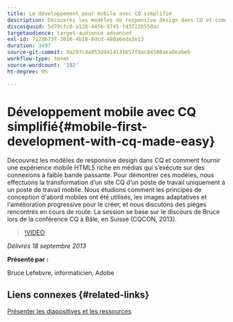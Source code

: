 ```yaml
---
title: Le développement pour mobile avec CQ simplifié
description: Découvrez les modèles de responsive design dans CQ et comment fournir une expérience mobile HTML5 riche en médias qui s’exécute sur des connexions à faible bande passante. Pour démontrer ces modèles, nous effectuons la transformation d’un site CQ d’un poste de travail uniquement à un poste de travail mobile. Nous étudions comment les principes de conception d'abord mobiles ont été utilisés, les images adaptatives et l'amélioration progressive pour le créer, et nous discutons des pièges rencontrés en cours de route. La session se base sur le discours de Bruce lors de la conférence CQ à Bâle, en Suisse (CQCON, 2013).
discoiquuid: 5d79cfc0-a128-445b-9745-fd3722b550ac
targetaudience: target-audience advanced
exl-id: 712d673f-3016-4b18-8dcd-480a6eda3e13
duration: 3497
source-git-commit: 9a297cda953d4414131657f9ac84580aea0eabeb
workflow-type: tm+mt
source-wordcount: '192'
ht-degree: 0%

---
```


# Développement mobile avec CQ simplifié{#mobile-first-development-with-cq-made-easy}

Découvrez les modèles de responsive design dans CQ et comment fournir une expérience mobile HTML5 riche en médias qui s’exécute sur des connexions à faible bande passante. Pour démontrer ces modèles, nous effectuons la transformation d’un site CQ d’un poste de travail uniquement à un poste de travail mobile. Nous étudions comment les principes de conception d&#39;abord mobiles ont été utilisés, les images adaptatives et l&#39;amélioration progressive pour le créer, et nous discutons des pièges rencontrés en cours de route. La session se base sur le discours de Bruce lors de la conférence CQ à Bâle, en Suisse (CQCON, 2013).

>[!VIDEO](https://video.tv.adobe.com/v/19572/?quality=9)

*Délivrés 18 septembre 2013*

**Présenté par :**

Bruce Lefebvre, informaticien, Adobe

## Liens connexes {#related-links}

[Présenter les diapositives et les ressources](https://brucelefebvre.com/blog/2013/09/18/cq-gems-mobile-first-development/)
